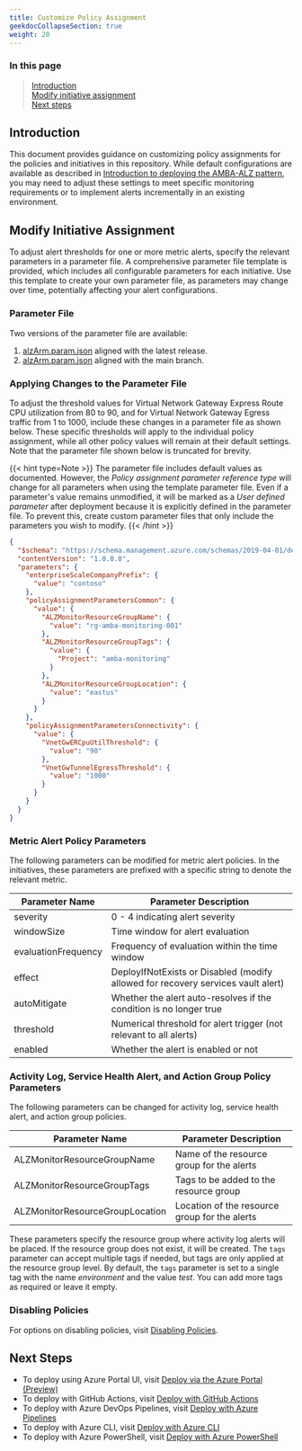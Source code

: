 ```yaml
---
title: Customize Policy Assignment
geekdocCollapseSection: true
weight: 20
---
```


### In this page

> [Introduction](../Customize-Policy-Assignment#introduction) </br>
> [Modify initiative assignment](../Customize-Policy-Assignment#modify-initiative-assignment) </br>
> [Next steps](../Customize-Policy-Assignment#next-steps)

## Introduction

This document provides guidance on customizing policy assignments for the policies and initiatives in this repository. While default configurations are available as described in [Introduction to deploying the AMBA-ALZ pattern](../Introduction-to-deploying-the-ALZ-Pattern), you may need to adjust these settings to meet specific monitoring requirements or to implement alerts incrementally in an existing environment.

## Modify Initiative Assignment

To adjust alert thresholds for one or more metric alerts, specify the relevant parameters in a parameter file. A comprehensive parameter file template is provided, which includes all configurable parameters for each initiative. Use this template to create your own parameter file, as parameters may change over time, potentially affecting your alert configurations.

### Parameter File

Two versions of the parameter file are available:

1. [alzArm.param.json](https://github.com/azure/azure-monitor-baseline-alerts/blob/2024-11-01/patterns/alz/alzArm.param.json) aligned with the latest release.
2. [alzArm.param.json](https://github.com/azure/azure-monitor-baseline-alerts/blob/main/patterns/alz/alzArm.param.json) aligned with the main branch.

### Applying Changes to the Parameter File

To adjust the threshold values for Virtual Network Gateway Express Route CPU utilization from 80 to 90, and for Virtual Network Gateway Egress traffic from 1 to 1000, include these changes in a parameter file as shown below. These specific thresholds will apply to the individual policy assignment, while all other policy values will remain at their default settings. Note that the parameter file shown below is truncated for brevity.

{{< hint type=Note >}}
The parameter file includes default values as documented. However, the _Policy assignment parameter reference type_ will change for all parameters when using the template parameter file. Even if a parameter's value remains unmodified, it will be marked as a _User defined parameter_ after deployment because it is explicitly defined in the parameter file. To prevent this, create custom parameter files that only include the parameters you wish to modify.
{{< /hint >}}

```json
{
  "$schema": "https://schema.management.azure.com/schemas/2019-04-01/deploymentParameters.json#",
  "contentVersion": "1.0.0.0",
  "parameters": {
    "enterpriseScaleCompanyPrefix": {
      "value": "contoso"
    },
    "policyAssignmentParametersCommon": {
      "value": {
        "ALZMonitorResourceGroupName": {
          "value": "rg-amba-monitoring-001"
        },
        "ALZMonitorResourceGroupTags": {
          "value": {
            "Project": "amba-monitoring"
          }
        },
        "ALZMonitorResourceGroupLocation": {
          "value": "eastus"
        }
      }
    },
    "policyAssignmentParametersConnectivity": {
      "value": {
        "VnetGwERCpuUtilThreshold": {
          "value": "90"
        },
        "VnetGwTunnelEgressThreshold": {
          "value": "1000"
        }
      }
    }
  }
}
```

### Metric Alert Policy Parameters

The following parameters can be modified for metric alert policies. In the initiatives, these parameters are prefixed with a specific string to denote the relevant metric.

| **Parameter Name** | **Parameter Description** |
|--------------------|---------------------------|
| severity           | 0 - 4 indicating alert severity |
| windowSize         | Time window for alert evaluation |
| evaluationFrequency| Frequency of evaluation within the time window |
| effect             | DeployIfNotExists or Disabled (modify allowed for recovery services vault alert) |
| autoMitigate       | Whether the alert auto-resolves if the condition is no longer true |
| threshold          | Numerical threshold for alert trigger (not relevant to all alerts) |
| enabled            | Whether the alert is enabled or not |

### Activity Log, Service Health Alert, and Action Group Policy Parameters

The following parameters can be changed for activity log, service health alert, and action group policies.

| **Parameter Name** | **Parameter Description** |
|--------------------|---------------------------|
| ALZMonitorResourceGroupName | Name of the resource group for the alerts |
| ALZMonitorResourceGroupTags | Tags to be added to the resource group |
| ALZMonitorResourceGroupLocation | Location of the resource group for the alerts |

These parameters specify the resource group where activity log alerts will be placed. If the resource group does not exist, it will be created. The `tags` parameter can accept multiple tags if needed, but tags are only applied at the resource group level. By default, the `tags` parameter is set to a single tag with the name *environment* and the value *test*. You can add more tags as required or leave it empty.

### Disabling Policies

For options on disabling policies, visit [Disabling Policies](../../Disabling-Policies).

## Next Steps

- To deploy using Azure Portal UI, visit [Deploy via the Azure Portal (Preview)](../Deploy-via-Azure-Portal-UI)
- To deploy with GitHub Actions, visit [Deploy with GitHub Actions](../Deploy-with-GitHub-Actions)
- To deploy with Azure DevOps Pipelines, visit [Deploy with Azure Pipelines](../Deploy-with-Azure-Pipelines)
- To deploy with Azure CLI, visit [Deploy with Azure CLI](../Deploy-with-Azure-CLI)
- To deploy with Azure PowerShell, visit [Deploy with Azure PowerShell](../Deploy-with-Azure-PowerShell)
